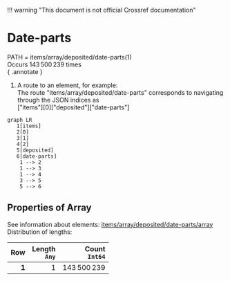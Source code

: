 !!! warning "This document is not official Crossref documentation"
# Date-parts
PATH = items/array/deposited/date-parts(1)  
Occurs 143 500 239 times  
{ .annotate }

1. A route to an element, for example:  
   The route "items/array/deposited/date-parts" corresponds to navigating through the JSON indices as  
   ["items"][0]["deposited"]["date-parts"]  

```mermaid
graph LR
   1[items]
   2[0]
   3[1]
   4[2]
   5[deposited]
   6[date-parts]
    1 --> 2
    1 --> 3
    1 --> 4
    3 --> 5
    5 --> 6
```


## Properties of Array
See information about elements: [items/array/deposited/date-parts/array](array/index.md)  
Distribution of lengths:  

| **Row** | **Length**<br>`Any` | **Count**<br>`Int64` |
|--------:|--------------------:|---------------------:|
| **1**   | 1                   | 143 500 239          |

